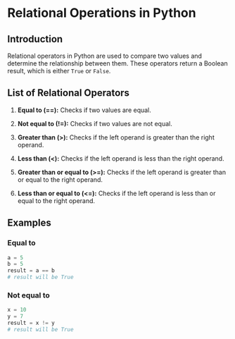 # Relational Operations in Python

## Introduction

Relational operators in Python are used to compare two values and determine the relationship between them. These operators return a Boolean result, which is either `True` or `False`.

## List of Relational Operators

1. **Equal to (==):** Checks if two values are equal.

2. **Not equal to (!=):** Checks if two values are not equal.

3. **Greater than (>):** Checks if the left operand is greater than the right operand.

4. **Less than (<):** Checks if the left operand is less than the right operand.

5. **Greater than or equal to (>=):** Checks if the left operand is greater than or equal to the right operand.

6. **Less than or equal to (<=):** Checks if the left operand is less than or equal to the right operand.

## Examples

### Equal to

```python
a = 5
b = 5
result = a == b
# result will be True
```

### Not equal to

```python
x = 10
y = 7
result = x != y
# result will be True
```